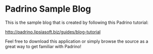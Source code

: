 # Padrino Sample Blog

This is the sample blog that is created by following this Padrino tutorial:

http://padrino.lipsiasoft.biz/guides/blog-tutorial

Feel free to download this application or simply browse the source as a great way to get familiar with Padrino!